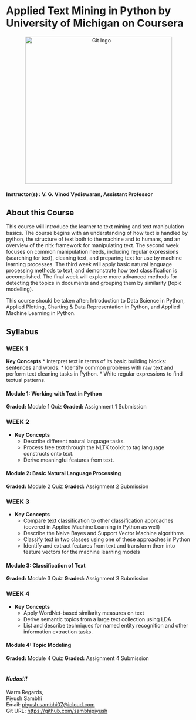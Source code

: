 # Applied Text Mining in Python by University of Michigan on Coursera

<p align="center">
  <a href="javascript:void(0)" rel="noopener">
 <img width=400px  src="https://github.com/sambhipiyush/Applied-Text-Mining-in-Python-University-of-Michigan/blob/master/U-M-logo-preview.jpg" alt="Git logo"></a>
</p>

#### Instructor(s) : V. G. Vinod Vydiswaran, Assistant Professor

## About this Course

This course will introduce the learner to text mining and text manipulation basics. The course begins with an understanding of how text is handled by python, the structure of text both to the machine and to humans, and an overview of the nltk framework for manipulating text. The second week focuses on common manipulation needs, including regular expressions (searching for text), cleaning text, and preparing text for use by machine learning processes. The third week will apply basic natural language processing methods to text, and demonstrate how text classification is accomplished. The final week will explore more advanced methods for detecting the topics in documents and grouping them by similarity (topic modelling). 

This course should be taken after: Introduction to Data Science in Python, Applied Plotting, Charting & Data Representation in Python, and Applied Machine Learning in Python.

## Syllabus

### WEEK 1

**Key Concepts**
	* Interpret text in terms of its basic building blocks: sentences and words.
	* Identify common problems with raw text and perform text cleaning tasks in Python.
	* Write regular expressions to find textual patterns.

#### Module 1: Working with Text in Python

**Graded:** Module 1 Quiz
**Graded:** Assignment 1 Submission

### WEEK 2

* **Key Concepts**
	* Describe different natural language tasks.
	* Process free text through the NLTK toolkit to tag language constructs onto text.
	* Derive meaningful features from text.

#### Module 2: Basic Natural Language Processing

**Graded:** Module 2 Quiz
**Graded:** Assignment 2 Submission

### WEEK 3

* **Key Concepts**
	* Compare text classification to other classification approaches (covered in Applied Machine Learning in Python as well)
	* Describe the Naive Bayes and Support Vector Machine algorithms
	* Classify text in two classes using one of these approaches in Python
	* Identify and extract features from text and transform them into feature vectors for the machine learning models


#### Module 3: Classification of Text

**Graded:** Module 3 Quiz
**Graded:** Assignment 3 Submission

### WEEK 4

* **Key Concepts**
	* Apply WordNet-based similarity measures on text
	* Derive semantic topics from a large text collection using LDA
	* List and describe techniques for named entity recognition and other information extraction tasks.

#### Module 4: Topic Modeling

**Graded:** Module 4 Quiz
**Graded:** Assignment 4 Submission

#
#
#### ***Kudos!!!***

Warm Regards, \
Piyush Sambhi \
Email: piyush.sambhi07@icloud.com \
Git URL: https://github.com/sambhipiyush
